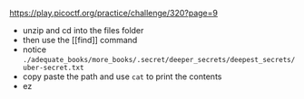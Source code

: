 https://play.picoctf.org/practice/challenge/320?page=9

- unzip and cd into the files folder
- then use the [[find]] command
- notice `./adequate_books/more_books/.secret/deeper_secrets/deepest_secrets/uber-secret.txt`
- copy paste the path and use `cat` to print the contents
- ez